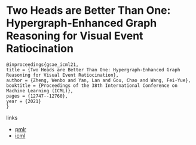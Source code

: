 # Two Heads are Better Than One: Hypergraph-Enhanced Graph Reasoning for Visual Event Ratiocination

```
@inproceedings{gsae_icml21,
title = {Two Heads are Better Than One: Hypergraph-Enhanced Graph Reasoning for Visual Event Ratiocination},
author = {Zheng, Wenbo and Yan, Lan and Gou, Chao and Wang, Fei-Yue},
booktitle = {Proceedings of the 38th International Conference on Machine Learning (ICML)},
pages = {12747--12760},
year = {2021}
}
```

links
- [pmlr](http://proceedings.mlr.press/v139/zheng21b.html)
- [icml](https://icml.cc/Conferences/2021/Schedule?showEvent=9032)